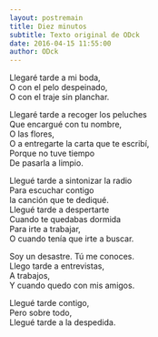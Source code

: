 ```yaml
---
layout: postremain
title: Diez minutos
subtitle: Texto original de ODck
date: 2016-04-15 11:55:00
author: ODck
---
```


Llegaré tarde a mi boda,  
O con el pelo despeinado,  
O con el traje sin planchar.  

Llegaré tarde a recoger los peluches  
Que encargué con tu nombre,  
O las flores,  
O a entregarte la carta que te escribí,  
Porque no tuve tiempo  
De pasarla a limpio.  

Llegué tarde a sintonizar la radio  
Para escuchar contigo  
la canción que te dediqué.  
Llegué tarde a despertarte  
Cuando te quedabas dormida  
Para irte a trabajar,  
O cuando tenía que irte a buscar.  

Soy un desastre. Tú me conoces.  
Llego tarde a entrevistas,  
A trabajos,  
Y cuando quedo con mis amigos.  

Llegué tarde contigo,  
Pero sobre todo,  
Llegué tarde a la despedida.  